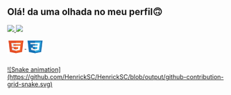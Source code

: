 ## Olá! da uma olhada no meu perfil🙃

<div>
  <a href="https://github.com/HenrickSC">
  <img height="170em" src="https://github-readme-stats.vercel.app/api?username=HenrickSC&show_icons=true&theme=dracula&include_all_commits=true&count_private=true"/>
  <img height="170em" src="https://github-readme-stats.vercel.app/api/top-langs/?username=HenrickSC&layout=compact&langs_count=7&theme=dracula"/>
</div>
  
<div style="display: inline_block"><br>
  <img align="center" alt="Rafa-HTML" height="30" width="40" src="https://raw.githubusercontent.com/devicons/devicon/master/icons/html5/html5-original.svg">
  <img align="center" alt="Rafa-CSS" height="30" width="40" src="https://raw.githubusercontent.com/devicons/devicon/master/icons/css3/css3-original.svg">
</div>
  
  ##
  
<div>
  ![Snake animation](https://github.com/HenrickSC/HenrickSC/blob/output/github-contribution-grid-snake.svg)
</div>


